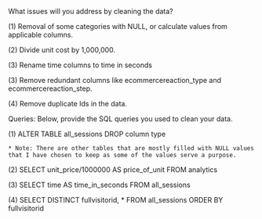 What issues will you address by cleaning the data?

(1) Removal of some categories with NULL, or calculate values from applicable columns.

(2) Divide unit cost by 1,000,000.

(3) Rename time columns to time in seconds

(3) Remove redundant columns like ecommercereaction_type and ecommercereaction_step.

(4) Remove duplicate Ids in the data.

Queries:
Below, provide the SQL queries you used to clean your data.

(1) ALTER TABLE all_sessions
        DROP column type

    * Note: There are other tables that are mostly filled with NULL values that I have chosen to keep as some of the values serve a purpose.

(2) SELECT unit_price/1000000 AS price_of_unit
	FROM analytics

(3) SELECT time AS time_in_seconds
        FROM all_sessions

(4) SELECT DISTINCT fullvisitorid, *
    FROM all_sessions
    ORDER BY fullvisitorid
    

